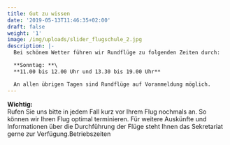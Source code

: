 ```yaml
---
title: Gut zu wissen
date: '2019-05-13T11:46:35+02:00'
draft: false
weight: '1'
image: /img/uploads/slider_flugschule_2.jpg
description: |-
  Bei schönem Wetter führen wir Rundflüge zu folgenden Zeiten durch:

  **Sonntag: **\
  **11.00 bis 12.00 Uhr und 13.30 bis 19.00 Uhr**

  An allen übrigen Tagen sind Rundflüge auf Voranmeldung möglich.
---
```

**Wichtig:**\
Rufen Sie uns bitte in jedem Fall kurz vor Ihrem Flug nochmals an. So können wir Ihren Flug optimal terminieren. Für weitere Auskünfte und Informationen über die Durchführung der Flüge steht Ihnen das Sekretariat gerne zur Verfügung.Betriebszeiten
